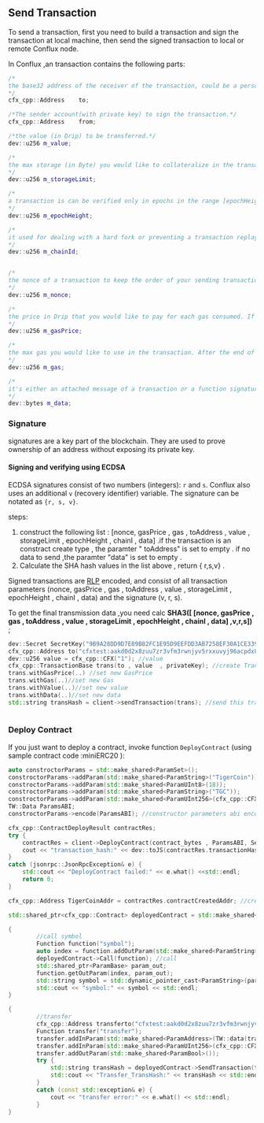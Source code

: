 ## Send Transaction

To send a transaction, first you need to build a transaction and sign the transaction at local machine, then send the signed transaction to local or remote Conflux node.

In Conflux ,an transaction contains the following parts:

```c++
/*
the base32 address of the receiver of the transaction, could be a personal account (e.g. CFXTEST:TYPE.USER:AARC9ABYCUE0HHZGYRR53M6CXEDGCCRMMY8M50BU1P) or a contract (e.g. CFXTEST:TYPE.CONTRACT:ACC7UAWF5UBTNMEZVHU9DHC6SGHEA0403YWJZ6WTPG). Leave a null here to deploy a contract.
*/
cfx_cpp::Address	to;

/*The sender account(with private key) to sign the transaction.*/
cfx_cpp::Address	from;

/*the value (in Drip) to be transferred.*/
dev::u256 m_value;	

/*
the max storage (in Byte) you would like to collateralize in the transaction. If missing, the result of cfx_estimateGasAndCollateral will be automatically filled in and it works for general senarios.transactions.
*/
dev::u256 m_storageLimit;		

/*
a transaction is can be verified only in epochs in the range [epochHeight - 100000, epochHeight + 100000], so it's a timeout mechanism. If missing, the result of cfx_epochNumber will be automatically filled in and it works for general scenarios.
*/
dev::u256 m_epochHeight;	

/*
it used for dealing with a hard fork or preventing a transaction replay attack. If missing, the SDK will get it from RPC. Currently mainnet chainId is 1029, testnet is 1.
*/
dev::u256 m_chainId;


/*
the nonce of a transaction to keep the order of your sending transactions, starting with some random large number and increase one by one. If missing, the result of cfx_getNextNonce will be automatically filled in and it works for general scenarios. Some cases, like sending a lot of transactions in a short period. It's recommended to maintain the nonce on your own.
*/
dev::u256 m_nonce;

/*
the price in Drip that you would like to pay for each gas consumed. If missing, the result of cfx_gasPrice will be automatically filled in, which is the median of recent transactions.
*/
dev::u256 m_gasPrice;	

/*
the max gas you would like to use in the transaction. After the end of transaction processing, the unused gas will be refunded if used_gas >= gas * 0.75. If missing, the result of cfx_estimateGasAndCollateral will be automatically filled in and it works for general scenarios.
*/
dev::u256 m_gas;

/*
it's either an attached message of a transaction or a function signature of a contract call. If missing, a null will be filled into it.
*/
dev::bytes m_data;	 
```

### Signature

signatures are a key part of the blockchain. They are used to prove ownership of an address without exposing its private key.

#### Signing and verifying using ECDSA

ECDSA signatures consist of two numbers (integers): `r` and `s`. Conflux also uses an additional `v` (recovery identifier) variable. The signature can be notated as `{r, s, v}`.

steps:

1. construct the following list : [nonce, gasPrice , gas , toAddress  ,  value , storageLimit  , epochHeight , chainI , data]  .if the transaction is an constract create type , the paramter " toAddress" is set to empty . if no data to send ,the paramter "data" is set to empty . 
2. Calculate the SHA hash values in the list above  , return { r,s,v} .

Signed transactions are [RLP](https://eth.wiki/en/fundamentals/rlp) encoded, and consist of all transaction parameters (nonce, gasPrice , gas , toAddress  ,  value , storageLimit  , epochHeight , chainI , data) and the signature (v, r, s). 

To get the final transmission data ,you need calc  **SHA3([ [nonce, gasPrice , gas , toAddress  ,  value , storageLimit  , epochHeight , chainI , data] ,v,r,s])** ; 

```c++
dev::Secret SecretKey("9B9A28DD9D7E89B82FC1E95D9EEFDD3AB7258EF30A1CE3393F56BC555D4FA547"); //private key
cfx_cpp::Address to("cfxtest:aakd0d2x8zuu7zr3vfm3rwnjyv5rxxuvyj96acpdx8"); //toAddress
dev::u256 value = cfx_cpp::CFX("1"); //value
cfx_cpp::TransactionBase trans(to , value  , privateKey); //create Transaction instance
trans.withGasPrice(..) //set new GasPrice
trans.withGas(..)//set new Gas
trans.withValue(..)//set new value
trans.withData(..)//set new data
std::string transHash = client->sendTransaction(trans); //send this transaction and return  transactionHash
    
```

### Deploy Contract

If you just want to deploy a contract, invoke function `DeployContract` (using sample contract code :miniERC20 ):

```c++
auto constroctorParams = std::make_shared<ParamSet>();
constroctorParams->addParam(std::make_shared<ParamString>("TigerCoin")); //create ERC20 toke(the name is---tiger-_-!)
constroctorParams->addParam(std::make_shared<ParamUInt8>(18));
constroctorParams->addParam(std::make_shared<ParamString>("TGC"));
constroctorParams->addParam(std::make_shared<ParamUInt256>(cfx_cpp::CFX("10000000000")));
TW::Data ParamsABI;
constroctorParams->encode(ParamsABI); //constructor parameters abi encode

cfx_cpp::ContractDeployResult contractRes;
try {
	contractRes = client->DeployContract(contract_bytes , ParamsABI, SecretKey);
	cout << "transaction_hash:" << dev::toJS(contractRes.transactionHash) << std::endl;;
}
catch (jsonrpc::JsonRpcException& e) {
	std::cout << "DeployContract failed:" << e.what() <<std::endl;
	return 0;
}

cfx_cpp::Address TigerCoinAddr = contractRes.contractCreatedAddr; //created contract address

std::shared_ptr<cfx_cpp::Contract> deployedContract = std::make_shared<cfx_cpp::Contract>(client,TigerCoinAddr);

{
		//call symbol
		Function function("symbol");
		auto index = function.addOutParam(std::make_shared<ParamString>());
		deployedContract->Call(function); //call 
		std::shared_ptr<ParamBase> param_out;
		function.getOutParam(index, param_out);
		std::string symbol = std::dynamic_pointer_cast<ParamString>(param_out)->getVal();
		std::cout << "symbol:" << symbol << std::endl;
}

{
		//transfer
		cfx_cpp::Address transferto("cfxtest:aakd0d2x8zuu7zr3vfm3rwnjyv5rxxuvyj96acpdx8");
		Function transfer("transfer");
		transfer.addInParam(std::make_shared<ParamAddress>(TW::data(transferto.toEthCommonAddr().data(), 20))); 
		transfer.addInParam(std::make_shared<ParamUInt256>(cfx_cpp::CFX("1"))); 
		transfer.addOutParam(std::make_shared<ParamBool>()); 
		try {
			std::string transHash = deployedContract->SendTransaction(transfer, SecretKey, 0);
			std::cout << "Transfer_TransHash:" << transHash << std::endl;
		}
		catch (const std::exception& e) {
			cout << "transfer error:" << e.what() << std::endl;
		}
}
```

